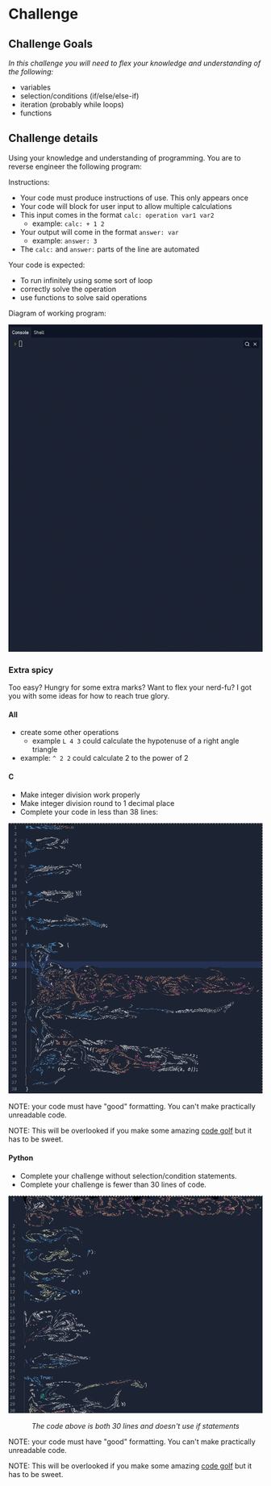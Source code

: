 # Challenge

## Challenge Goals

*In this challenge you will need to flex your knowledge and understanding of the following:*

* variables
* selection/conditions (if/else/else-if)
* iteration (probably while loops)
* functions

## Challenge details

Using your knowledge and understanding of programming. You are to reverse engineer the following program:

Instructions:

* Your code must produce instructions of use. This only appears once
* Your code will block for user input to allow multiple calculations
* This input comes in the format `calc: operation var1 var2`
  * example: `calc: + 1 2`
* Your output will come in the format `answer: var`
  * example: `answer: 3`
* The `calc:` and `answer:` parts of the line are automated

Your code is expected:

* To run infinitely using some sort of loop
* correctly solve the operation
* use functions to solve said operations

Diagram of working program: 

![Challenge diagram](challenge_python.gif)

### Extra spicy

Too easy? Hungry for some extra marks? Want to flex your nerd-fu? I got you with some ideas for how to reach true glory.

#### All

* create some other operations
  * example `L 4 3` could calculate the hypotenuse of a right angle triangle
* example: `^ 2 2` could calculate 2 to the power of 2

#### C

* Make integer division work properly
* Make integer division round to 1 decimal place
* Complete your code in less than 38 lines: 

![38 line C challenge](2022-02-08-18-08-51.png)

NOTE: your code must have "good" formatting. You can't make practically unreadable code.

NOTE: This will be overlooked if you make some amazing [code golf](https://code.golf/) but it has to be sweet.

#### Python

* Complete your challenge without selection/condition statements.
* Complete your challenge is fewer than 30 lines of code.

![30 line python challenge](2022-02-08-17-25-08.png)

<p style="text-align:center"><i>The code above is both 30 lines and doesn't use if statements</i></>

NOTE: your code must have "good" formatting. You can't make practically unreadable code.

NOTE: This will be overlooked if you make some amazing [code golf](https://code.golf/) but it has to be sweet.
